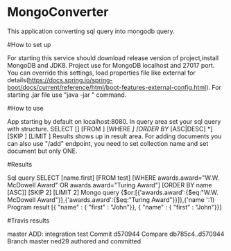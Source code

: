 # MongoConverter

This application converting sql query into mongodb query.

#How to set up

For starting this service should download release version of project,install MongoDB and JDK8.
Project use for MongoDB localhost and 27017 port. You can override this settings, load properties file like external for details(https://docs.spring.io/spring-boot/docs/current/reference/html/boot-features-external-config.html).
For starting .jar file use "java -jar <path>" command.

#How to use

App starting by default on localhost:8080. In query area set your sql query with structure.
SELECT [<Projections>] [FROM <Target>]
[WHERE <Condition>*]
[ORDER BY <Fields>* [ASC|DESC] *]
[SKIP <SkipRecords>]
[LIMIT <MaxRecords>]
Results shows up in result area.
For adding documents you can also use "/add" endpoint, you need to set collection name and set document but only ONE.

#Results

Sql query
SELECT [name.first] [FROM test] [WHERE awards.award="W.W. McDowell Award" OR awards.award="Turing Award"] [ORDER BY name [ASC]] [SKIP 2]
[LIMIT 2]
Mongo query
{$or:[{'awards.award':{$eq:"W.W. McDowell Award"}},{'awards.award':{$eq:"Turing Award"}}]},{'name ':1}
Program result
[{ "name" : { "first" : "John"}}, { "name" : { "first" : "John"}}]

#Travis results

master ADD: integration test
Commit d570944
Compare db785c4..d570944
Branch master
ned29 authored and committed